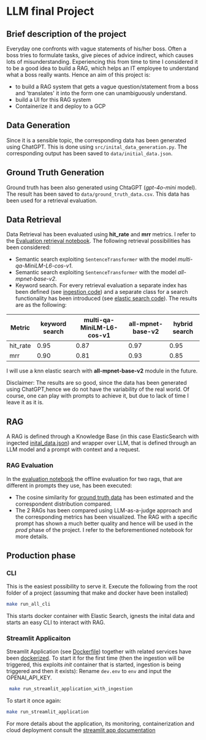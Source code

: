# LLM final Project

## Brief description of the project

Everyday one confronts with vague statements of his/her boss. Often a boss tries to formulate tasks, give pieces of advice indirect, which causes lots of misunderstanding. Experiencing this from time to time I considered it to be a good idea to build a RAG, which helps an IT employee to understand what a boss really wants. Hence an aim of this project is:
- to build a RAG system that gets a vague question/statement from a boss and 'translates' it into the form one can unambiguously understand.
- build a UI for this RAG system
- Containerize it and deploy to a GCP

## Data Generation
Since it is a sensible topic, the corresponding data has been generated using ChatGPT.
This is done using ```src/inital_data_generation.py```. The corresponding output has been saved to ```data/initial_data.json```.

## Ground Truth Generation
Ground truth has been also generated using ChtaGPT (_gpt-4o-mini_ model). The result has been saved to ```data/ground_truth_data.csv```. This data has been used for a retrieval evaluation.

## Data Retrieval
Data Retrieval has been evaluated using __hit_rate__ and __mrr__ metrics. I refer to the [Evaluation retrieval notebook](./notebooks/retrieval_evaluation.ipynb).
The following retrieval possibilities has been considered:
 - Semantic search exploiting ```SentenceTransformer``` with the model _multi-qa-MiniLM-L6-cos-v1_.
 - Semantic search exploiting ```SentenceTransformer``` with the model _all-mpnet-base-v2_.
 - Keyword search.
  For every retrieval evaluation a separate index has been defined (see [ingestion code](./src/data_ingestion.py)) and a separate class for a search functionality has been introduced (see [elastic search code](./src/elastic_search_engine.py)). The results are as the following:

  | Metric   | keyword search | multi-qa-MiniLM-L6-cos-v1 | all-mpnet-base-v2 | hybrid search |
  | -------- | -------------- | ------------------------- | ----------------- |---------------| 
  | hit_rate | 0.95           | 0.87                      | 0.97              | 0.95          |  
  | mrr      | 0.90           | 0.81                      | 0.93              | 0.85          |      
 
 I will use a knn elastic search with __all-mpnet-base-v2__ module in the future.

Disclaimer: The results are so good, since the data has been generated using ChatGPT,hence we do not have the variability of the real world. Of course, one can play with prompts to achieve it, but due to lack of time I leave it as it is.
## RAG
A RAG is defined through a Knowledge Base (in this case ElasticSearch with ingected [inital_data.json](./data/initial_data.json)) and wrapper over LLM, that is defined through an LLM model and a prompt with context and a request.
### RAG Evaluation
In the [evaluation notebook](./notebooks/rag_evaluation.ipynb) the offline evaluation for two rags, that are different in prompts they use, has been executed:
- The cosine similarity for [ground truth data](./data/ground_truth_data.csv) has been estimated and the correspondent distribution compared.
- The 2 RAGs has been compared using LLM-as-a-judge approach and the corresponding metrics has been visualized.
The RAG with a specific prompt has shown a much better quality and hence will be used in the _prod_ phase of the project. I refer to the beforementioned notebook for more details.

## Production phase

### CLI
This is the easiest possibility to serve it. Execute the following from the root folder of a project (assuming that make and docker have been installed)
```bash
make run_all_cli
```
This starts docker container with Elastic Search, ignests the inital data and starts an easy CLI to interact with RAG.

### Streamlit Applicaiton
Streamlit Application (see [Dockerfile](Dockerfile)) together with related services have been [dockerized](docker-compose.yaml). To start it for the first time (then the ingestion will be triggered, this exploits _init_ container that is started, ingestion is being triggered and then it exists):
Rename ```dev.env``` to ```env``` and input the OPENAI_API_KEY.

```bash
 make run_streamlit_application_with_ingestion 
 ```

To start it once again:

```bash
make run_streamlit_application
```
For more details about the application, its monitoring, containerization and cloud deployment consult the [streamlit app documentation](StreamlitApplication.md)